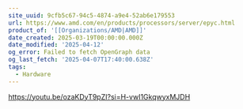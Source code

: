 ```yaml
---
site_uuid: 9cfb5c67-94c5-4874-a9e4-52ab6e179553
url: https://www.amd.com/en/products/processors/server/epyc.html
product_of: '[[Organizations/AMD|AMD]]'
date_created: 2025-03-19T00:00:00.000Z
date_modified: '2025-04-12'
og_error: Failed to fetch OpenGraph data
og_last_fetch: '2025-04-07T17:40:00.638Z'
tags:
  - Hardware
---
```


































https://youtu.be/ozaKDyT9pZI?si=H-vwI1GkqwyxMJDH